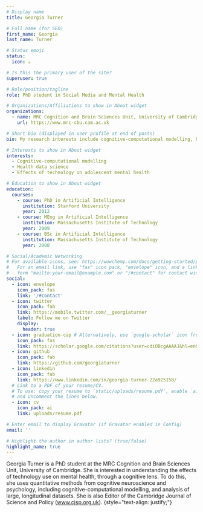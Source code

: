 ```yaml
---
# Display name
title: Georgia Turner

# Full name (for SEO)
first_name: Georgia 
last_name: Turner

# Status emoji
status:
  icon: ☕️

# Is this the primary user of the site?
superuser: true

# Role/position/tagline
role: PhD student in Social Media and Mental Health

# Organizations/Affiliations to show in About widget
organizations:
  - name: MRC Cognition and Brain Sciences Unit, University of Cambridge
    url: https://www.mrc-cbu.cam.ac.uk

# Short bio (displayed in user profile at end of posts)
bio: My research interests include cognitive-computational modelling, health data science, and the effects of technology on adolescent mental health.

# Interests to show in About widget
interests:
  - Cognitive-computational modelling
  - Health data science
  - Effects of technology on adolescent mental health

# Education to show in About widget
education:
  courses:
    - course: PhD in Artificial Intelligence
      institution: Stanford University
      year: 2012
    - course: MEng in Artificial Intelligence
      institution: Massachusetts Institute of Technology
      year: 2009
    - course: BSc in Artificial Intelligence
      institution: Massachusetts Institute of Technology
      year: 2008

# Social/Academic Networking
# For available icons, see: https://wowchemy.com/docs/getting-started/page-builder/#icons
#   For an email link, use "fas" icon pack, "envelope" icon, and a link in the
#   form "mailto:your-email@example.com" or "/#contact" for contact widget.
social:
  - icon: envelope
    icon_pack: fas
    link: '/#contact'
  - icon: twitter
    icon_pack: fab
    link: https://mobile.twitter.com/__georgiaturner
    label: Follow me on Twitter
    display:
      header: true
  - icon: graduation-cap # Alternatively, use `google-scholar` icon from `ai` icon pack
    icon_pack: fas
    link: https://scholar.google.com/citations?user=cdiOBcgAAAAJ&hl=en&authuser=1
  - icon: github
    icon_pack: fab
    link: https://github.com/georgiaturner
  - icon: linkedin
    icon_pack: fab
    link: https://www.linkedin.com/in/georgia-turner-22a925158/
  # Link to a PDF of your resume/CV.
  # To use: copy your resume to `static/uploads/resume.pdf`, enable `ai` icons in `params.yaml`,
  # and uncomment the lines below.
  - icon: cv
    icon_pack: ai
    link: uploads/resume.pdf

# Enter email to display Gravatar (if Gravatar enabled in Config)
email: ''

# Highlight the author in author lists? (true/false)
highlight_name: true
---
```


Georgia Turner is a PhD student at the MRC Cognition and Brain Sciences Unit, University of Cambridge. She is interested in understanding the effects of technology use on mental health, through a cognitive lens. To do this, she uses quantitative methods from cognitive neuroscience and psychology, including cognitive-computational modelling, and analysis of large, longitudinal datasets. She is also Editor of the Cambridge Journal of Science and Policy (www.cjsp.org.uk).
{style="text-align: justify;"}
